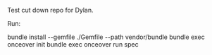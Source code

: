 Test cut down repo for Dylan.

Run:

bundle install --gemfile ./Gemfile --path vendor/bundle
bundle exec onceover init
bundle exec onceover run spec

